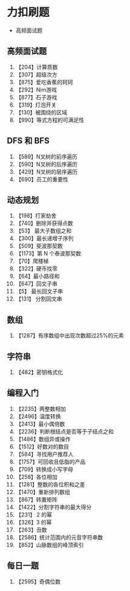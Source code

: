 # 力扣刷题
- 高频面试题

## 高频面试题
1. 【204】计算质数
2. 【307】超级次方
3. 【875】爱吃香蕉的珂珂
4. 【292】Nim游戏
5. 【877】石子游戏
6. 【319】灯泡开关
7. 【130】被围绕的区域
8. 【990】等式方程的可满足性

## DFS 和 BFS
1. 【589】N叉树的前序遍历
2. 【590】N叉树的后序遍历
3. 【429】N叉树的层序遍历
4. 【690】员工的重要性

## 动态规划
1. 【198】打家劫舍
2. 【740】删除并获得点数
3. 【53】 最大子数组之和
4. 【300】最长递增子序列
5. 【509】斐波那契数
6. 【1173】第 N 个泰波那契数
7. 【70】爬楼梯
8. 【322】硬币找零
9. 【64】最小路径和
10. 【647】回文子串
11. 【5】 最长回文子串
12. 【131】 分割回文串

## 数组
1. 【1287】有序数组中出现次数超过25%的元素

## 字符串
1. 【482】密钥格式化


## 编程入门
1. 【2235】两整数相加
2. 【2496】温度转换
3. 【2413】最小偶倍数
4. 【2236】判断根结点是否等于子结点之和
5. 【1486】数组异或操作
6. 【1512】好数对的数目
7. 【584】寻找用户推荐人
8. 【1757】可回收且低脂的产品
9. 【709】转换成小写字母
10. 【258】各位相加
11. 【1281】整数的各位积和之差
12. 【1470】重新排列数组
13. 【867】转置矩阵
14. 【1422】分割字符串的最大得分
15. 【231】 2 的幂
16. 【326】3 的幂
17. 【263】丑数
18. 【2586】统计范围内的元音字符串数
19. 【852】山脉数组的峰顶索引

## 每日一题
1. 【2595】奇偶位数